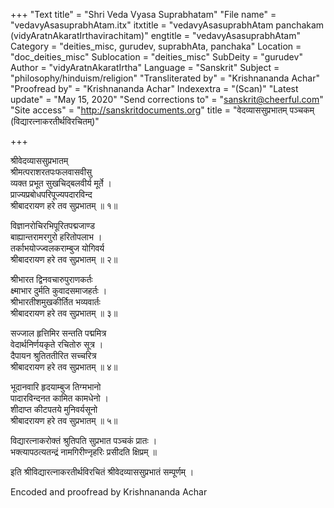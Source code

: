 +++
"Text title" = "Shri Veda Vyasa Suprabhatam"
"File name" = "vedavyAsasuprabhAtam.itx"
itxtitle = "vedavyAsasuprabhAtam panchakam (vidyAratnAkaratIrthavirachitam)"
engtitle = "vedavyAsasuprabhAtam"
Category = "deities_misc, gurudev, suprabhAta, panchaka"
Location = "doc_deities_misc"
Sublocation = "deities_misc"
SubDeity = "gurudev"
Author = "vidyAratnAkaratIrtha"
Language = "Sanskrit"
Subject = "philosophy/hinduism/religion"
"Transliterated by" = "Krishnananda Achar"
"Proofread by" = "Krishnananda Achar"
Indexextra = "(Scan)"
"Latest update" = "May 15, 2020"
"Send corrections to" = "sanskrit@cheerful.com"
"Site access" = "http://sanskritdocuments.org"
title = "वेदव्याससुप्रभातम् पञ्चकम् (विद्यारत्नाकरतीर्थविरचितम्)"

+++
  
 श्रीवेदव्याससुप्रभातम्   
श्रीमत्पराशरतपःफलवासवीसु  
     व्यक्त प्रभूत सुखचिद्बलवीर्य मूर्ते ।  
प्राज्यप्रबोधपरिपूज्यपदारविन्द  
     श्रीबादरायण हरे तव सुप्रभातम् ॥ १॥  
  
विज्ञानरोचिरभिपूरितपद्मजाण्ड  
     बाह्यान्तरामरगुरो हरितोपलाभ ।  
तर्काभयोज्ज्वलकराम्बुज योगिवर्य  
     श्रीबादरायण हरे तव सुप्रभातम् ॥ २॥  
  
श्रीभारत द्विनवचारुपुराणकर्तः  
     क्ष्माभार दुर्मति कुवादसमाजहर्तः ।  
श्रीभारतीशमुखकीर्तित भव्यवार्तः  
     श्रीबादरायण हरे तव सुप्रभातम् ॥ ३॥  
  
सज्जाल हृत्तिमिर सन्तति पद्ममित्र  
     वेदार्थनिर्णयकृते रचितोरु सूत्र ।  
दैपायन श्रुतिततीरित सच्चरित्र  
     श्रीबादरायण हरे तव सुप्रभातम् ॥ ४॥  
  
भूदानवारि हृदयाम्बुज तिग्मभानो  
     पादारविन्दनत कामित कामधेनो ।  
शीदाप्त कीटपतये मुनिवर्यसूनो  
     श्रीबादरायण हरे तव सुप्रभातम् ॥ ५॥  
  
विद्यारत्नाकरोक्तं श्रुतिपति सुप्रभात पञ्चकं प्रातः ।  
भक्त्यापठत्यतन्द्रं नामगिरीण्नृहरिः प्रसीदति क्षिप्रम् ॥  
  
इति श्रीविद्यारत्नाकरतीर्थविरचितं श्रीवेदव्याससुप्रभातं सम्पूर्णम् ।  
  
  
Encoded and proofread by Krishnananda Achar   
  
